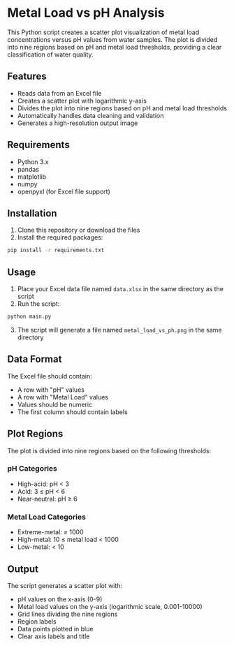 # Metal Load vs pH Analysis

This Python script creates a scatter plot visualization of metal load concentrations versus pH values from water samples. The plot is divided into nine regions based on pH and metal load thresholds, providing a clear classification of water quality.

## Features

- Reads data from an Excel file
- Creates a scatter plot with logarithmic y-axis
- Divides the plot into nine regions based on pH and metal load thresholds
- Automatically handles data cleaning and validation
- Generates a high-resolution output image

## Requirements

- Python 3.x
- pandas
- matplotlib
- numpy
- openpyxl (for Excel file support)

## Installation

1. Clone this repository or download the files
2. Install the required packages:
```bash
pip install -r requirements.txt
```

## Usage

1. Place your Excel data file named `data.xlsx` in the same directory as the script
2. Run the script:
```bash
python main.py
```
3. The script will generate a file named `metal_load_vs_ph.png` in the same directory

## Data Format

The Excel file should contain:
- A row with "pH" values
- A row with "Metal Load" values
- Values should be numeric
- The first column should contain labels

## Plot Regions

The plot is divided into nine regions based on the following thresholds:

### pH Categories
- High-acid: pH < 3
- Acid: 3 ≤ pH < 6
- Near-neutral: pH ≥ 6

### Metal Load Categories
- Extreme-metal: ≥ 1000
- High-metal: 10 ≤ metal load < 1000
- Low-metal: < 10

## Output

The script generates a scatter plot with:
- pH values on the x-axis (0-9)
- Metal load values on the y-axis (logarithmic scale, 0.001-10000)
- Grid lines dividing the nine regions
- Region labels
- Data points plotted in blue
- Clear axis labels and title 